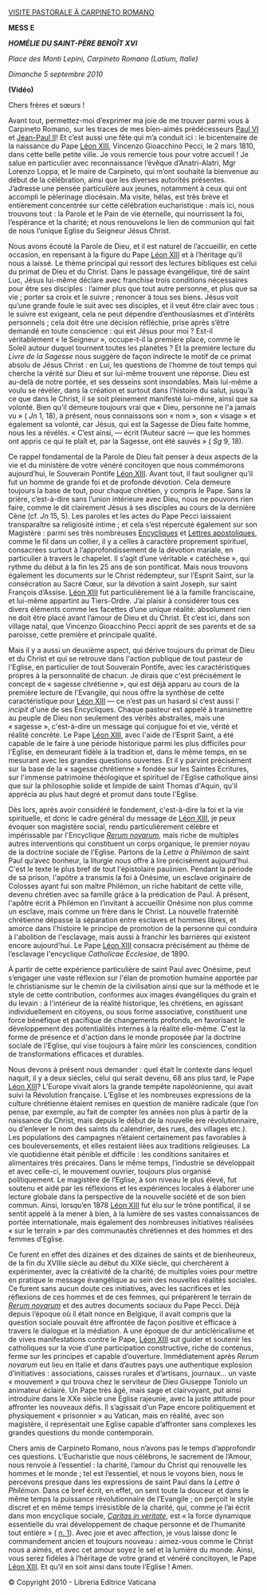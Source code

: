 [VISITE PASTORALE À CARPINETO ROMANO](/content/benedict-xvi/fr/travels/2010/index_carpineto-romano.html)

**MESS** **E**

***HOMÉLIE DU SAINT-PÈRE BENOÎT XVI***

*Place des* *Monti Lepini, Carpineto Romano (Latium, Italie)*

*Dimanche 5 septembre 2010*

**(Vidéo)**

Chers frères et sœurs !

Avant tout, permettez-moi d’exprimer ma joie de me trouver parmi vous à Carpineto Romano, sur les traces de mes bien-aimés prédécesseurs [Paul VI](/content/paul-vi/fr.html) et [Jean-Paul II](/content/john-paul-ii/fr.html)! Et c’est aussi une fête qui m’a conduit ici : le bicentenaire de la naissance du Pape [Léon XIII](/content/leo-xiii/fr.html), Vincenzo Gioacchino Pecci, le 2 mars 1810, dans cette belle petite ville. Je vous remercie tous pour votre accueil ! Je salue en particulier avec reconnaissance l’évêque d’Anatri-Alatri, Mgr Lorenzo Loppa, et le maire de Carpineto, qui m’ont souhaité la bienvenue au début de la célébration, ainsi que les diverses autorités présentes. J’adresse une pensée particulière aux jeunes, notamment à ceux qui ont accompli le pèlerinage diocésain. Ma visite, hélas, est très brève et entièrement concentrée sur cette célébration eucharistique : mais ici, nous trouvons tout : la Parole et le Pain de vie éternelle, qui nourrissent la foi, l’espérance et la charité; et nous renouvelons le lien de communion qui fait de nous l’unique Eglise du Seigneur Jésus Christ.

Nous avons écouté la Parole de Dieu, et il est naturel de l’accueillir, en cette occasion, en repensant à la figure du Pape [Léon XIII](/content/leo-xiii/fr.html) et à l’héritage qu’il nous a laissé. Le thème principal qui ressort des lectures bibliques est celui du primat de Dieu et du Christ. Dans le passage évangélique, tiré de saint Luc, Jésus lui-même déclare avec franchise trois conditions nécessaires pour être ses disciples : l’aimer plus que tout autre personne, et plus que sa vie ; porter sa croix et le suivre ; renoncer à tous ses biens. Jésus voit qu’une grande foule le suit avec ses disciples, et il veut être clair avec tous : le suivre est exigeant, cela ne peut dépendre d’enthousiasmes et d’intérêts personnels ; cela doit être une décision réfléchie, prise après s’être demandé en toute conscience : qui est Jésus pour moi ? Est-il véritablement « le Seigneur », occupe-t-il la première place, comme le Soleil autour duquel tournent toutes les planètes ? Et la première lecture du *Livre de la Sagesse* nous suggère de façon indirecte le motif de ce primat absolu de Jésus Christ : en Lui, les questions de l’homme de tout temps qui cherche la vérité sur Dieu et sur lui-même trouvent une réponse. Dieu est au-delà de notre portée, et ses desseins sont insondables. Mais lui-même a voulu se révéler, dans la création et surtout dans l’histoire du salut, jusqu’à ce que dans le Christ, il se soit pleinement manifesté lui-même, ainsi que sa volonté. Bien qu’il demeure toujours vrai que « Dieu, personne ne l'a jamais vu » ( *Jn* 1, 18), à présent, nous connaissons son « nom », son « visage » et également sa volonté, car Jésus, qui est la Sagesse de Dieu faite homme, nous les a révélés. « C’est ainsi, — écrit l’Auteur sacré — que les hommes ont appris ce qui te plaît et, par la Sagesse, ont été sauvés » ( *Sg* 9, 18).

Ce rappel fondamental de la Parole de Dieu fait penser à deux aspects de la vie et du ministère de votre vénéré concitoyen que nous commémorons aujourd’hui, le Souverain Pontife [Léon XIII](/content/leo-xiii/fr.html). Avant tout, il faut souligner qu’il fut un homme de grande foi et de profonde dévotion. Cela demeure toujours la base de tout, pour chaque chrétien, y compris le Pape. Sans la prière, c’est-à-dire sans l’union intérieure avec Dieu, nous ne pouvons rien faire, comme le dit clairement Jésus à ses disciples au cours de la dernière Cène (cf. *Jn* 15, 5). Les paroles et les actes du Pape Pecci laissaient transparaître sa religiosité intime ; et cela s’est répercuté également sur son Magistère : parmi ses très nombreuses [Encycliques](/content/leo-xiii/fr/encyclicals/index.html) et [Lettres apostoliques](/content/leo-xiii/fr/apost_letters/index.html), comme le fil dans un collier, il y a celles à caractère proprement spirituel, consacrées surtout à l’approfondissement de la dévotion mariale, en particulier à travers le chapelet. Il s’agit d’une véritable « catéchèse », qui rythme du début à la fin les 25 ans de son pontificat. Mais nous trouvons également les documents sur le Christ rédempteur, sur l’Esprit Saint, sur la consécration au Sacré Cœur, sur la dévotion à saint Joseph, sur saint François d’Assise. [Léon XIII](/content/leo-xiii/fr.html) fut particulièrement lié à la famille franciscaine, et lui-même appartint au Tiers-Ordre. J’ai plaisir à considérer tous ces divers éléments comme les facettes d’une unique réalité: absolument rien ne doit être placé avant l’amour de Dieu et du Christ. Et c’est ici, dans son village natal, que Vincenzo Gioacchino Pecci apprit de ses parents et de sa paroisse, cette première et principale qualité.

Mais il y a aussi un deuxième aspect, qui dérive toujours du primat de Dieu et du Christ et qui se retrouve dans l'action publique de tout pasteur de l'Eglise, en particulier de tout Souverain Pontife, avec les caractéristiques propres à la personnalité de chacun. Je dirais que c'est précisément le concept de « sagesse chrétienne », qui est déjà apparu au cours de la première lecture de l'Evangile, qui nous offre la synthèse de cette caractéristique pour [Léon XIII](/content/leo-xiii/fr.html) — ce n’est pas un hasard si c’est aussi l’ *incipit* d'une de ses Encycliques. Chaque pasteur est appelé à transmettre au peuple de Dieu non seulement des vérités abstraites, mais une « sagesse », c'est-à-dire un message qui conjugue foi et vie, vérité et réalité concrète. Le Pape [Léon XIII](/content/leo-xiii/fr.html), avec l'aide de l'Esprit Saint, a été capable de le faire à une période historique parmi les plus difficiles pour l'Eglise, en demeurant fidèle à la tradition et, dans le même temps, en se mesurant avec les grandes questions ouvertes. Et il y parvint précisément sur la base de la « sagesse chrétienne » fondée sur les Saintes Ecritures, sur l'immense patrimoine théologique et spirituel de l'Eglise catholique ainsi que sur la philosophie solide et limpide de saint Thomas d'Aquin, qu'il apprécia au plus haut degré et promut dans toute l'Eglise.

Dès lors, après avoir considéré le fondement, c'est-à-dire la foi et la vie spirituelle, et donc le cadre général du message de [Léon XIII](/content/leo-xiii/fr.html), je peux évoquer son magistère social, rendu particulièrement célèbre et impérissable par l'Encyclique *[Rerum novarum](/content/leo-xiii/fr/encyclicals/documents/hf_l-xiii_enc_15051891_rerum-novarum.html)*, mais riche de multiples autres interventions qui constituent un corps organique, le premier noyau de la doctrine sociale de l'Eglise. Partons de la *Lettre à Philémon* de saint Paul qu’avec bonheur, la liturgie nous offre à lire précisément aujourd'hui. C'est le texte le plus bref de tout l'épistolaire paulinien. Pendant la période de sa prison, l'apôtre a transmis la foi à Onésime, un esclave originaire de Colosses ayant fui son maître Philémon, un riche habitant de cette ville, devenu chrétien avec sa famille grâce à la prédication de Paul. A présent, l'apôtre écrit à Philémon en l’invitant à accueillir Onésime non plus comme un esclave, mais comme un frère dans le Christ. La nouvelle fraternité chrétienne dépasse la séparation entre esclaves et hommes libres, et amorce dans l'histoire le principe de promotion de la personne qui conduira à l'abolition de l'esclavage, mais aussi à franchir les barrières qui existent encore aujourd'hui. Le Pape [Léon XIII](/content/leo-xiii/fr.html) consacra précisément au thème de l’esclavage l'encyclique *Catholicae Ecclesiae*, de 1890.

A partir de cette expérience particulière de saint Paul avec Onésime, peut s’engager une vaste réflexion sur l'élan de promotion humaine apportée par le christianisme sur le chemin de la civilisation ainsi que sur la méthode et le style de cette contribution, conformes aux images évangéliques du grain et du levain : à l'intérieur de la réalité historique, les chrétiens, en agissant individuellement en citoyens, ou sous forme associative, constituent une force bénéfique et pacifique de changements profonds, en favorisant le développement des potentialités internes à la réalité elle-même. C'est la forme de présence et d'action dans le monde proposée par la doctrine sociale de l'Eglise, qui vise toujours à faire mûrir les consciences, condition de transformations efficaces et durables.

Nous devons à présent nous demander : quel était le contexte dans lequel naquit, il y a deux siècles, celui qui serait devenu, 68 ans plus tard, le Pape [Léon XIII](/content/leo-xiii/fr.html)? L’Europe vivait alors la grande tempête napoléonienne, qui avait suivi la Révolution française. L’Eglise et les nombreuses expressions de la culture chrétienne étaient remises en question de manière radicale (que l’on pense, par exemple, au fait de compter les années non plus à partir de la naissance du Christ, mais depuis le début de la nouvelle ère révolutionnaire, ou d’enlever le nom des saints du calendrier, des rues, des villages etc.). Les populations des campagnes n’étaient certainement pas favorables à ces bouleversements, et elles restaient liées aux traditions religieuses. La vie quotidienne était pénible et difficile : les conditions sanitaires et alimentaires très précaires. Dans le même temps, l’industrie se développait et avec celle-ci, le mouvement ouvrier, toujours plus organisé politiquement. Le magistère de l’Eglise, à son niveau le plus élevé, fut soutenu et aidé par les réflexions et les expériences locales à élaborer une lecture globale dans la perspective de la nouvelle société et de son bien commun. Ainsi, lorsqu’en 1878 [Léon XIII](/content/leo-xiii/fr.html) fut élu sur le trône pontifical, il se sentit appelé à la mener à bien, à la lumière de ses vastes connaissances de portée internationale, mais également des nombreuses initiatives réalisées « sur le terrain » par des communautés chrétiennes et des hommes et des femmes d’Eglise.

Ce furent en effet des dizaines et des dizaines de saints et de bienheureux, de la fin du XVIIIe siècle au début du XIXe siècle, qui cherchèrent à expérimenter, avec la créativité de la charité, de multiples voies pour mettre en pratique le message évangélique au sein des nouvelles réalités sociales. Ce furent sans aucun doute ces initiatives, avec les sacrifices et les réflexions de ces hommes et de ces femmes, qui préparèrent le terrain de *[Rerum novarum](/content/leo-xiii/fr/encyclicals/documents/hf_l-xiii_enc_15051891_rerum-novarum.html)* et des autres documents sociaux du Pape Pecci. Déjà depuis l’époque où il était nonce en Belgique, il avait compris que la question sociale pouvait être affrontée de façon positive et efficace à travers le dialogue et la médiation. A une époque de dur anticléricalisme et de vives manifestations contre le Pape, [Léon XIII](/content/leo-xiii/fr.html) sut guider et soutenir les catholiques sur la voie d’une participation constructive, riche de contenus, ferme sur les principes et capable d’ouverture. Immédiatement après *Rerum novarum* eut lieu en Italie et dans d’autres pays une authentique explosion d’initiatives : associations, caisses rurales et d’artisans, journaux... un vaste « mouvement » qui trouva chez le serviteur de Dieu Giuseppe Toniolo un animateur éclairé. Un Pape très âgé, mais sage et clairvoyant, put ainsi introduire dans le XXe siècle une Eglise rajeunie, avec la juste attitude pour affronter les nouveaux défis. Il s’agissait d’un Pape encore politiquement et physiquement « prisonnier » au Vatican, mais en réalité, avec son magistère, il représentait une Eglise capable d’affronter sans complexes les grandes questions du monde contemporain.

Chers amis de Carpineto Romano, nous n’avons pas le temps d’approfondir ces questions. L’Eucharistie que nous célébrons, le sacrement de l’Amour, nous renvoie à l’essentiel : la charité, l’amour du Christ qui renouvelle les hommes et le monde ; tel est l’essentiel, et nous le voyons bien, nous le percevons presque dans les expressions de saint Paul dans la *Lettre à Philémon*. Dans ce bref écrit, en effet, on sent toute la douceur et dans le même temps la puissance révolutionnaire de l’Evangile ; on perçoit le style discret et en même temps irrésistible de la charité, qui, comme je l’ai écrit dans mon encyclique sociale, *[Caritas in veritate](/content/benedict-xvi/fr/encyclicals/documents/hf_ben-xvi_enc_20090629_caritas-in-veritate.html)*, est « la force dynamique essentielle du vrai développement de chaque personne et de l’humanité tout entière » ( [n. 1](/content/benedict-xvi/fr/encyclicals/documents/hf_ben-xvi_enc_20090629_caritas-in-veritate.html#1.)). Avec joie et avec affection, je vous laisse donc le commandement ancien et toujours nouveau : aimez-vous comme le Christ nous a aimés, et avec cet amour soyez le sel et la lumière du monde. Ainsi, vous serez fidèles à l’héritage de votre grand et vénéré concitoyen, le Pape [Léon XIII](/content/leo-xiii/fr.html). Et qu’il en soit ainsi dans toute l’Eglise ! Amen.

© Copyright 2010 - Libreria Editrice Vaticana